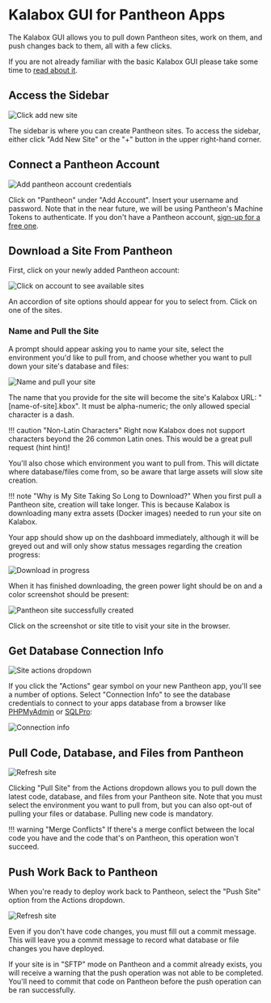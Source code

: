 Kalabox GUI for Pantheon Apps
=============================

The Kalabox GUI allows you to pull down Pantheon sites, work on them, and push changes back to them, all with a few clicks.

If you are not already familiar with the basic Kalabox GUI please take some time to [read about it](http://docs.kalabox.io/en/stable/users/gui).

Access the Sidebar
------------------

![Click add new site](../images/clickAddNew.png)

The sidebar is where you can create Pantheon sites. To access the sidebar, either click "Add New Site" or the "+" button in the upper right-hand corner.

Connect a Pantheon Account
--------------------------

![Add pantheon account credentials](../images/addPantheonAccount.png)

Click on "Pantheon" under "Add Account". Insert your username and password. Note that in the near future, we will be using Pantheon's Machine Tokens to authenticate. If you don't have a Pantheon account, [sign-up for a free one](http://support.kalabox.io/support/solutions/articles/pantheon.io/register).

Download a Site From Pantheon
-----------------------------

First, click on your newly added Pantheon account:

![Click on account to see available sites](../images/availableSites.png)

An accordion of site options should appear for you to select from. Click on one of the sites.

### Name and Pull the Site

A prompt should appear asking you to name your site, select the environment you'd like to pull from, and choose whether you want to pull down your site's database and files:

![Name and pull your site](../images/pullSite.png)

The name that you provide for the site will become the site's Kalabox URL:
"[name-of-site].kbox". It must be alpha-numeric; the only allowed special
character is a dash.

!!! caution "Non-Latin Characters"
    Right now Kalabox does not support characters beyond the 26 common Latin ones. This would be a great pull request (hint hint)!

You'll also chose which environment you want to pull from. This will dictate
where database/files come from, so be aware that large assets will slow site
creation.

!!! note "Why is My Site Taking So Long to Download?"
    When you first pull a Pantheon site, creation will take longer. This is because Kalabox is downloading many extra assets (Docker images) needed to run your site on Kalabox.

Your app should show up on the dashboard immediately, although it will be greyed out and will only show status messages regarding the creation progress:

![Download in progress](../images/pullSiteProgress.png)

When it has finished downloading, the green power light should be on and a color screenshot should be present:

![Pantheon site successfully created](../images/pantheonSuccess.png)

Click on the screenshot or site title to visit your site in the browser.

Get Database Connection Info
----------------------------

![Site actions dropdown](../images/siteActions.png)

If you click the "Actions" gear symbol on your new Pantheon app, you'll see a number of options. Select "Connection Info" to see the database credentials to connect to your apps database from a browser like [PHPMyAdmin](https://www.phpmyadmin.net) or [SQLPro](http://www.sequelpro.com/):

![Connection info](../images/connectionInfo.png)

Pull Code, Database, and Files from Pantheon
--------------------------------------------

![Refresh site](../images/refreshSite.png)

Clicking "Pull Site" from the Actions dropdown allows you to pull down the latest code, database, and files from your Pantheon site. Note that you must select the environment you want to pull from, but you can also opt-out of pulling your files or database. Pulling new code is mandatory.

!!! warning "Merge Conflicts"
    If there's a merge conflict between the local code you have and the code that's on Pantheon, this operation won't succeed.

Push Work Back to Pantheon
--------------------------

When you're ready to deploy work back to Pantheon, select the "Push Site" option from the Actions dropdown.

![Refresh site](../images/pushSite.png)

Even if you don't have code changes, you must fill out a commit message. This will leave you a commit message to record what database or file changes you have deployed.

If your site is in "SFTP" mode on Pantheon and a commit already exists, you will receive a warning that the push operation was not able to be completed. You'll need to commit that code on Pantheon before the push operation can be ran successfully.
